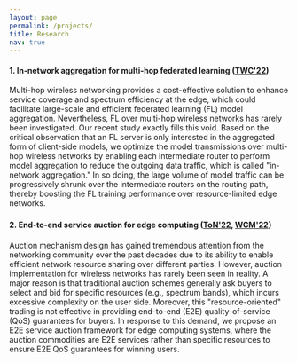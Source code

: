 ```yaml
---
layout: page
permalink: /projects/
title: Research
nav: true
---
```


#### 1. In-network aggregation for multi-hop federated learning ([TWC'22](https://ieeexplore.ieee.org/stamp/stamp.jsp?arnumber=9763436))

Multi-hop wireless networking provides a cost-effective solution to enhance service coverage and spectrum efficiency at the edge, which could facilitate large-scale and efficient federated learning (FL) model aggregation. Nevertheless, FL over multi-hop wireless networks has rarely been investigated. Our recent study exactly fills this void. Based on the critical observation that an FL server is only interested in the aggregated form of client-side models, we optimize the model
transmissions over multi-hop wireless networks by enabling each intermediate router to perform model aggregation to reduce the outgoing data traffic, which is called "in-network aggregation." In so doing, the large volume of model traffic can be progressively shrunk over the intermediate routers on the routing path, thereby boosting the FL training performance over resource-limited edge networks.

#### 2. End-to-end service auction for edge computing ([ToN'22](https://ieeexplore.ieee.org/document/9790890), [WCM'22](https://ieeexplore.ieee.org/stamp/stamp.jsp?arnumber=9773059)）

Auction mechanism design has gained tremendous attention from the networking community over the past decades due to its ability to enable efficient network resource sharing over different parties. However, auction implementation for wireless networks has rarely been seen in reality. A major reason is that traditional auction schemes generally ask buyers to select and bid for specific resources (e.g., spectrum bands), which incurs excessive complexity on the user side. Moreover, this "resource-oriented" trading is not effective in providing end-to-end (E2E) quality-of-service (QoS) guarantees for buyers. In response to this demand, we propose an E2E service auction framework for edge computing systems, where the auction commodities are E2E services rather than specific resources to ensure E2E QoS guarantees for winning users.
